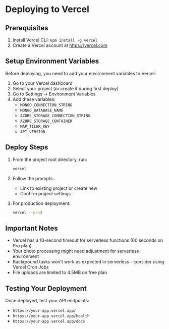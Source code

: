 # Deploying to Vercel

## Prerequisites
1. Install Vercel CLI: `npm install -g vercel`
2. Create a Vercel account at https://vercel.com

## Setup Environment Variables
Before deploying, you need to add your environment variables to Vercel:

1. Go to your Vercel dashboard
2. Select your project (or create it during first deploy)
3. Go to Settings → Environment Variables
4. Add these variables:
   - `MONGO_CONNECTION_STRING`
   - `MONGO_DATABASE_NAME`
   - `AZURE_STORAGE_CONNECTION_STRING`
   - `AZURE_STORAGE_CONTAINER`
   - `MAP_TILER_KEY`
   - `API_VERSION`

## Deploy Steps

1. From the project root directory, run:
   ```bash
   vercel
   ```

2. Follow the prompts:
   - Link to existing project or create new
   - Confirm project settings

3. For production deployment:
   ```bash
   vercel --prod
   ```

## Important Notes

- Vercel has a 10-second timeout for serverless functions (60 seconds on Pro plan)
- Your photo processing might need adjustment for serverless environment
- Background tasks won't work as expected in serverless - consider using Vercel Cron Jobs
- File uploads are limited to 4.5MB on free plan

## Testing Your Deployment
Once deployed, test your API endpoints:
- `https://your-app.vercel.app/`
- `https://your-app.vercel.app/health`
- `https://your-app.vercel.app/docs`
